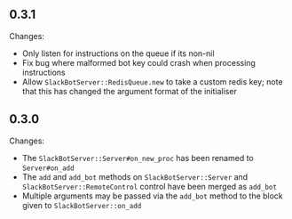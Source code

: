 ## 0.3.1

Changes:

 - Only listen for instructions on the queue if its non-nil
 - Fix bug where malformed bot key could crash when processing instructions
 - Allow `SlackBotServer::RedisQueue.new` to take a custom redis key; note
   that this has changed the argument format of the initialiser

## 0.3.0

Changes:

  - The `SlackBotServer::Server#on_new_proc` has been renamed to `Server#on_add`
  - The `add` and `add_bot` methods on `SlackBotServer::Server` and `SlackBotServer::RemoteControl` control have been merged as `add_bot`
  - Multiple arguments may be passed via the `add_bot` method to the block given to `SlackBotServer::on_add`
